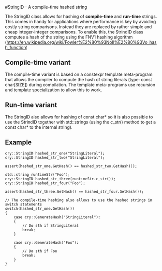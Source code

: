 #StringID - A compile-time hashed string

The StringID class allows for hashing of **compile-time** and **run-time** strings. This comes in handy for applications where performance is key
by avoiding costly string comparisons. Instead they are replaced by rather simple and cheap integer-integer comparisons. To enable this, the StrindID
class computes a hash of the string using the FNV1 hashing algorithm (https://en.wikipedia.org/wiki/Fowler%E2%80%93Noll%E2%80%93Vo_hash_function)

## Compile-time variant

The compile-time variant is based on a constexpr template meta-program that allows the compiler to compute the hash of string literals (type: const char[SIZE])
during compilation. The template meta-programs use recursion and template specialization to allow this to work.

## Run-time variant

The StringID also allows for hashing of const char* so it is also possible to use the StrindID together with std::strings (using the c_str() method to get
a const char* to the internal string).


## Example

```
cry::StringID hashed_str_one("StringLiteral");
cry::StringID hashed_str_two("StringLiteral");

assert(hashed_str_one.GetHash() == hashed_str_two.GetHash());

std::string runtimeStr("Foo");
cry::StringID hashed_str_three(runtimeStr.c_str());
cry::StringID hashed_str_four("Foo");

assert(hashed_str_three.GetHash() == hashed_str_four.GetHash());

// The compile-time hashing also allows to use the hashed strings in switch statements
switch(hashed_str_one.GetHash())
{
	case cry::GenerateHash("StringLiteral"):
	{
		// Do sth if StringLiteral
		break;
	}
	
	case cry::GenerateHash("Foo"):
	{
		// Do sth if Foo
		break;
	}
}

```